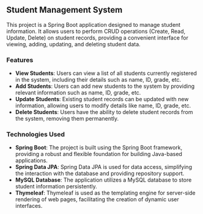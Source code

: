 ## Student Management System

This project is a Spring Boot application designed to manage student information. It allows users to perform CRUD operations (Create, Read, Update, Delete) on student records, providing a convenient interface for viewing, adding, updating, and deleting student data.

### Features

- **View Students**: Users can view a list of all students currently registered in the system, including their details such as name, ID, grade, etc.
- **Add Students**: Users can add new students to the system by providing relevant information such as name, ID, grade, etc.
- **Update Students**: Existing student records can be updated with new information, allowing users to modify details like name, ID, grade, etc.
- **Delete Students**: Users have the ability to delete student records from the system, removing them permanently.

### Technologies Used

- **Spring Boot**: The project is built using the Spring Boot framework, providing a robust and flexible foundation for building Java-based applications.
- **Spring Data JPA**: Spring Data JPA is used for data access, simplifying the interaction with the database and providing repository support.
- **MySQL Database**: The application utilizes a MySQL database to store student information persistently.
- **Thymeleaf**: Thymeleaf is used as the templating engine for server-side rendering of web pages, facilitating the creation of dynamic user interfaces.
